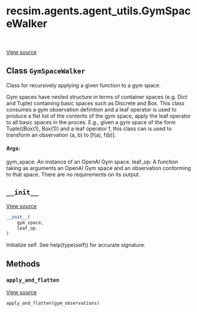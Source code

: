 <div itemscope itemtype="http://developers.google.com/ReferenceObject">
<meta itemprop="name" content="recsim.agents.agent_utils.GymSpaceWalker" />
<meta itemprop="path" content="Stable" />
<meta itemprop="property" content="__init__"/>
<meta itemprop="property" content="apply_and_flatten"/>
</div>

# recsim.agents.agent_utils.GymSpaceWalker

<table class="tfo-notebook-buttons tfo-api" align="left">
</table>

<a target="_blank" href="https://github.com/google-research/recsim/agents/agent_utils.py">View
source</a>

## Class `GymSpaceWalker`

Class for recursively applying a given function to a gym space.

<!-- Placeholder for "Used in" -->

Gym spaces have nested structure in terms of container spaces (e.g. Dict and
Tuple) containing basic spaces such as Discrete and Box. This class consumes a
gym observation definition and a leaf operator is used to produce a flat list of
the contents of the gym space, apply the leaf operator to all basic spaces in
the proces. E.g., given a gym space of the form Tuple((Box(1), Box(1)) and a
leaf operator f, this class can is used to transform an observation (a, b) to
[f(a), f(b)].

#### Args:

gym_space: An instance of an OpenAI Gym space. leaf_op: A function taking as
arguments an OpenAI Gym space and an observation conforming to that space. There
are no requirements on its output.

<h2 id="__init__"><code>__init__</code></h2>

<a target="_blank" href="https://github.com/google-research/recsim/agents/agent_utils.py">View
source</a>

```python
__init__(
    gym_space,
    leaf_op
)
```

Initialize self. See help(type(self)) for accurate signature.

## Methods

<h3 id="apply_and_flatten"><code>apply_and_flatten</code></h3>

<a target="_blank" href="https://github.com/google-research/recsim/agents/agent_utils.py">View
source</a>

```python
apply_and_flatten(gym_observations)
```
